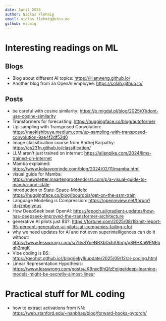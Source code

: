 ```yaml
---
date: April 2025
author: Niclas Flehmig
email: niclas.flehmig@ntnu.no
github: nicmig
---
```

# Interesting readings on ML
## Blogs
- Blog about different AI topics: https://lilianweng.github.io/
- Another blog from an OpenAI employee: https://colah.github.io/
## Posts
- be careful with cosine similarity: https://p.migdal.pl/blog/2025/01/dont-use-cosine-similarity
- Transformers for forecasting: https://huggingface.co/blog/autoformer
- Up-sampling with Transposed Convolution: https://naokishibuya.medium.com/up-sampling-with-transposed-convolution-9ae4f2df52d0
- Image classification course from Andrej Karpathy: https://cs231n.github.io/classification/
- LLM aren't just trained on internet: https://allenpike.com/2024/llms-trained-on-internet
- Mamba explained: https://www.kolaayonrinde.com/blog/2024/02/11/mamba.html
- visual guide for Mamba: https://newsletter.maartengrootendorst.com/p/a-visual-guide-to-mamba-and-state
- introduction to State-Space-Models: https://huggingface.co/blog/lbourdois/get-on-the-ssm-train
- Language Modeling is Compression: https://openreview.net/forum?id=jznbgiynus
- How DeepSeek beat OpenAI: https://epoch.ai/gradient-updates/how-has-deepseek-improved-the-transformer-architecture
- generative AI pilots just BS?: https://fortune.com/2025/08/18/mit-report-95-percent-generative-ai-pilots-at-companies-failing-cfo/
- why we need updates for AI and not even superintelligences can do it without: https://www.lesswrong.com/s/Z6vSYoeNBXbDxhARn/p/g8HHKaWENEbqh2mgK
- Vibe coding is BS: https://geohot.github.io//blog/jekyll/update/2025/09/12/ai-coding.html
- Linear Representation Hypothesis: https://www.lesswrong.com/posts/JK9nxcBhQfzEgjjqe/deep-learning-models-might-be-secretly-almost-linear
# Practical stuff for ML coding
- how to extract activations from NN: https://web.stanford.edu/~nanbhas/blog/forward-hooks-pytorch/